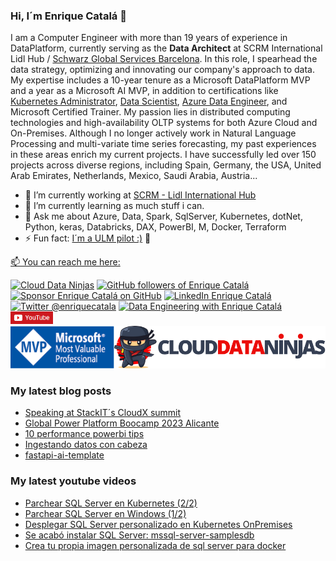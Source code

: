 ### Hi, I´m Enrique Catalá 👋 

I am a Computer Engineer with more than 19 years of experience in DataPlatform, currently serving as the **Data Architect** at SCRM International Lidl Hub / [Schwarz Global Services Barcelona](https://it.schwarz/en/it-hubs/spain). In this role, I spearhead the data strategy, optimizing and innovating our company's approach to data. My expertise includes a 10-year tenure as a Microsoft DataPlatform MVP and a year as a Microsoft AI MVP, in addition to certifications like [Kubernetes Administrator](https://www.youracclaim.com/badges/0b17b446-3e58-4d13-aa0b-ded041a9260a/public_url), [Data Scientist](https://www.credly.com/badges/6de55996-45bf-4e15-9b4b-b13425a9064a/public_url), [Azure Data Engineer](https://www.credly.com/badges/50e1ce3f-ae34-4ce3-ba2d-a173d03d4e9d/public_url), and Microsoft Certified Trainer. My passion lies in distributed computing technologies and high-availability OLTP systems for both Azure Cloud and On-Premises. Although I no longer actively work in Natural Language Processing and multi-variate time series forecasting, my past experiences in these areas enrich my current projects. I have successfully led over 150 projects across diverse regions, including Spain, Germany, the USA, United Arab Emirates, Netherlands, Mexico, Saudi Arabia, Austria...


- 🔭 I’m currently working at [SCRM - Lidl International Hub](https://www.scrm.es/)
- 🌱 I’m currently learning as much stuff i can.
- 💬 Ask me about Azure, Data, Spark, SqlServer, Kubernetes, dotNet, Python, keras, Databricks, DAX, PowerBI, M, Docker, Terraform
- ⚡ Fun fact: [I´m a ULM pilot :)](https://www.youtube.com/watch?v=1gtMmFfKebI) 🛫

<a href="mailto:enrique@enriquecatala.com" >📫 You can reach me here:  </a>
<div class="social_links">
    <a href="https://www.clouddataninjas.com"><img src="https://img.shields.io/website?down_color=red&down_message=down&label=clouddataninjas.com&up_color=46C018&url=https%3A%2F%2Fwww.clouddataninjas.com&style=for-the-badge" alt="Cloud Data Ninjas"></a>
    <a href="https://github.com/enriquecatala" target="_blank"><img  src="https://img.shields.io/github/followers/enriquecatala?label=GitHub&style=for-the-badge" alt="GitHub followers of Enrique Catalá" ></a>
    <a href="https://github.com/sponsors/enriquecatala" target="_blank"><img src="https://img.shields.io/badge/GitHub_Sponsors--_.svg?style=for-the-badge&logo=github&logoColor=EA4AAA" alt="Sponsor Enrique Catalá on GitHub" ></a>    
    <a href="https://www.linkedin.com/in/enriquecatala" target="_blank"><img src="https://img.shields.io/badge/LinkedIn--_.svg?style=for-the-badge&logo=linkedin" alt="LinkedIn Enrique Catalá" ></a>        
    <a href="https://twitter.com/enriquecatala" target="_blank"><img src="https://img.shields.io/twitter/follow/enriquecatala?color=blue&label=twitter&style=for-the-badge" alt="Twitter @enriquecatala" ></a>    
    <a href="https://enriquecatala.com"><img src="https://img.shields.io/website?down_color=red&down_message=down&label=enriquecatala.com&up_color=46C018&url=https%3A%2F%2Fenriquecatala.com&style=for-the-badge" alt="Data Engineering with Enrique Catalá"></a>
    <a href="https://youtube.com/enriquecatala"><img src="https://raw.githubusercontent.com/enriquecatala/enriquecatala/master/img/youtube.png" alt="Canal de Enrique Catalá" height=20></a>
</div> 

<div style="display: flex; align-items: left; justify-content: left;">
  <a href="https://www.credly.com/badges/cde0dbd2-8d03-4ca7-8284-d471d65d0e5f">
      <img src="https://raw.githubusercontent.com/enriquecatala/enriquecatala/master/img/MVP_Logo_horizontal.png" 
           alt="Microsoft DataPlatform and AI MVP Enrique Catalá"
           style="min-height: 50px; max-height: 70px; min-width: 100px">
  </a>
  <a href="https://www.clouddataninjas.com">
          <img src="https://raw.githubusercontent.com/enriquecatala/enriquecatala.github.io/master/img/CLOUDDATANINJAS.png" 
          alt="Cloud Data Ninjas" 
          style="min-height: 50px; max-height: 70px; min-width: 250px "/>
  </a>
</div>

<!--

<script src="https://apis.google.com/js/platform.js"></script> 
<div class="g-ytsubscribe" data-channelid="UCYboHnN6tvFfHqPWZWY82AQ" data-layout="default" data-count="default"></div>

**enriquecatala/enriquecatala** is a ✨ _special_ ✨ repository because its `README.md` (this file) appears on your GitHub profile.

Here are some ideas to get you started:

- 🔭 I’m currently working on ...
- 🌱 I’m currently learning ...
- 👯 I’m looking to collaborate on ...
- 🤔 I’m looking for help with ...
- 💬 Ask me about ...

- 😄 Pronouns: ...
- ⚡ Fun fact: ...
-->

### My latest blog posts
<!-- BLOG-POST-LIST:START -->
- [Speaking at StackIT´s CloudX summit](https://enriquecatala.com/2023/06/22/CloudXSummit.html)
- [Global Power Platform Boocamp 2023 Alicante](https://enriquecatala.com/2023/02/09/Global-Power-Platform-2023-Alicante.html)
- [10 performance powerbi tips](https://enriquecatala.com/2023/01/13/powerbi-10-tips-rendimiento.html)
- [Ingestando datos con cabeza](https://enriquecatala.com/2022/12/19/ingestando-datos-con-cabeza.html)
- [fastapi-ai-template](https://enriquecatala.com/2022/10/24/fastapi-ai-template.html)
<!-- BLOG-POST-LIST:END -->

### My latest youtube videos
<!-- YOUTUBE-POST-LIST:START -->
- [Parchear SQL Server en Kubernetes &lpar;2/2&rpar;](https://www.youtube.com/watch?v=_koA4vfBQEE)
- [Parchear SQL Server en Windows &lpar;1/2&rpar;](https://www.youtube.com/watch?v=cRduwHDBoNg)
- [Desplegar SQL Server personalizado en Kubernetes OnPremises](https://www.youtube.com/watch?v=ZhoRuib2JLc)
- [Se acabó instalar SQL Server: mssql-server-samplesdb](https://www.youtube.com/watch?v=ULL5nntWn1A)
- [Crea tu propia imagen personalizada de sql server para docker](https://www.youtube.com/watch?v=9M6Ewpcfw9I)
<!-- YOUTUBE-POST-LIST:END -->

